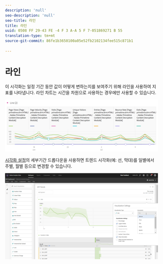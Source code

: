```yaml
---
description: 'null'
seo-description: 'null'
seo-title: 라인
title: 라인
uuid: 0508 FF 29-43 FE -4 F 3 A-A 5 F 7-051869271 B 55
translation-type: tm+mt
source-git-commit: 86fe1b3650100a05e52fb2102134fee515c871b1

---
```



# 라인

이 시각화는 일정 기간 동안 값이 어떻게 변하는지를 보여주기 위해 라인을 사용하여 지표를 나타냅니다. 라인 차트는 시간을 차원으로 사용하는 경우에만 사용할 수 있습니다.

![](assets/line.png)

[시각화 설정](../../../analyze/analysis-workspace/visualizations/freeform-analysis-visualizations.md#section_D3BB5042A92245D8BF6BCF072C66624B)의 세부기간 드롭다운을 사용하면 트렌드 시각화(예: 선, 막대)를 일별에서 주별, 월별 등으로 변경할 수 있습니다.

![](assets/viz-granularity.png)

